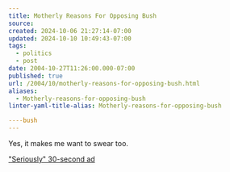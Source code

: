 ```yaml
---
title: Motherly Reasons For Opposing Bush
source: 
created: 2024-10-06 21:27:14-07:00
updated: 2024-10-10 10:49:43-07:00
tags:
  - politics
  - post
date: 2004-10-27T11:26:00.000-07:00
published: true
url: /2004/10/motherly-reasons-for-opposing-bush.html
aliases:
  - Motherly-reasons-for-opposing-bush
linter-yaml-title-alias: Motherly-reasons-for-opposing-bush

----bush
---
```



Yes, it makes me want to swear too.  
  
["Seriously" 30-second ad](http://www.n3t.net/humor/Seriously.mpg)